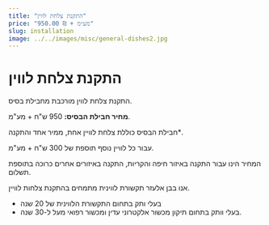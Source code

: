 ```yaml
---
title: "התקנת צלחת לווין"
price: "מע״מ + ₪ 950.00"
slug: installation
image: ../../images/misc/general-dishes2.jpg
---
```


# התקנת צלחת לווין

התקנת צלחת לווין מורכבת מחבילת בסיס.

**מחיר חבילת הבסיס:** 950 ש"ח + מע"מ.

חבילת הבסיס כוללת צלחת לוויין אחת, ממיר אחד והתקנה\*.

עבור כל לוויין נוסף תוספת של 300 ש"ח + מע"מ.

המחיר הינו עבור התקנה באיזור חיפה והקריות, התקנה באיזורים אחרים כרוכה בתוספת תשלום.

אנו בבן אלעזר תקשורת לווינית מתמחים בהתקנת צלחות לוויין.

- בעלי ותק בתחום התקשורת הלווינית של 20 שנה
- בעלי וותק בתחום תיקון מכשור אלקטרוני עדין ומכשור רפואי מעל ל-30 שנה.
